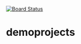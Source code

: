 [![Board Status](https://dev.azure.com/hazzureddy84/cc0b0d38-0361-4165-b7a0-a0c1af1e8763/94da8f94-8fd4-4fcd-9516-61d989be154b/_apis/work/boardbadge/1de21a4f-c4af-4fd1-8187-a169f26761ca)](https://dev.azure.com/hazzureddy84/cc0b0d38-0361-4165-b7a0-a0c1af1e8763/_boards/board/t/94da8f94-8fd4-4fcd-9516-61d989be154b/Microsoft.RequirementCategory)
# demoprojects
